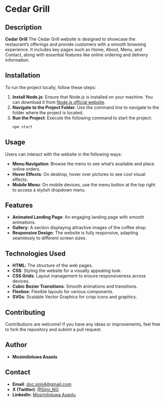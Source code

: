# **Cedar Grill**

## **Description**

**Cedar Grill** The Cedar Grill website is designed to showcase the restaurant’s offerings and provide customers with a smooth browsing experience. It includes key pages such as Home, About, Menu, and Contact, along with essential features like online ordering and delivery information.

## **Installation**

To run the project locally, follow these steps:

1. **Install Node.js**: Ensure that Node.js is installed on your machine. You can download it from [Node.js official website](https://nodejs.org/).
2. **Navigate to the Project Folder**: Use the command line to navigate to the folder where the project is located.
3. **Run the Project**: Execute the following command to start the project:
   ```bash
   npm start
   ```

## **Usage**

Users can interact with the website in the following ways:
- **Menu Navigation**: Browse the menu to see what’s available and place online orders.
- **Hover Effects**: On desktop, hover over pictures to see cool visual effects.
- **Mobile Menu**: On mobile devices, use the menu button at the top right to access a stylish dropdown menu.

## **Features**

- **Animated Landing Page**: An engaging landing page with smooth animations.
- **Gallery**: A section displaying attractive images of the coffee shop.
- **Responsive Design**: The website is fully responsive, adapting seamlessly to different screen sizes.

## **Technologies Used**

- **HTML**: The structure of the web pages.
- **CSS**: Styling the website for a visually appealing look.
- **CSS Grids**: Layout management to ensure responsiveness across devices.
- **Cubic Bezier Transitions**: Smooth animations and transitions.
- **Flexbox**: Flexible layouts for various components.
- **SVGs**: Scalable Vector Graphics for crisp icons and graphics.

## **Contributing**

Contributions are welcome! If you have any ideas or improvements, feel free to fork the repository and submit a pull request.

## **Author**

- **Mosimiloluwa Asaolu**

## **Contact**

- **Email**: [doc.simi4@gmail.com](mailto:doc.simi4@gmail.com)
- **X (Twitter)**: [@Simi_NG](https://twitter.com/Simi_NG)
- **LinkedIn**: [Mosimiloluwa Asaolu](https://www.linkedin.com/in/mosimiloluwa-asaolu)
